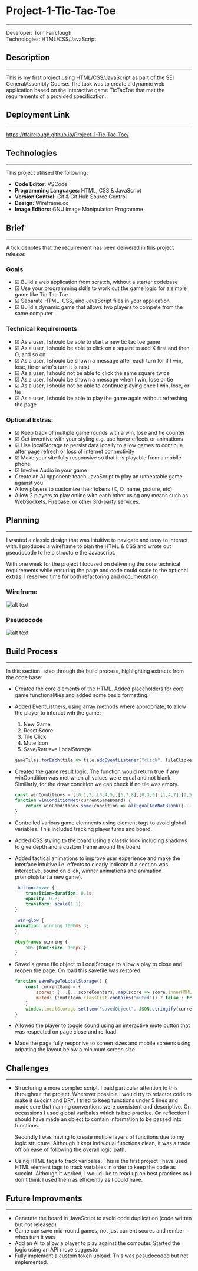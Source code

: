 # Project-1-Tic-Tac-Toe
---

Developer: Tom Fairclough <br>
Technologies: HTML/CSS/JavaScript


## Description
- - -

This is my first project using HTML/CSS/JavaScript as part of the SEI GeneralAssembly Course. The task was to create a dynamic web application based on the interactive game TicTacToe that met the requirements of a provided specification.

## Deployment Link
- - - 
https://tfairclough.github.io/Project-1-Tic-Tac-Toe/

## Technologies
- - -
This project utilised the following:
- **Code Editor:** VSCode
- **Programming Languages:** HTML, CSS & JavaScript
- **Version Control:** Git & Git Hub Source Control
- **Design:** Wireframe.cc
- **Image Editors:** GNU Image Manipulation Programme

## Brief
- - - 

A tick denotes that the requirement has been delivered in this project release: 
### Goals
- &#x2611; Build a web application from scratch, without a starter codebase
- &#x2611; Use your programming skills to work out the game logic for a simple game like Tic Tac Toe
- &#x2611; Separate HTML, CSS, and JavaScript files in your application
- &#x2611; Build a dynamic game that allows two players to compete from the same computer

### Technical Requirements
- &#x2611; As a user, I should be able to start a new tic tac toe game
- &#x2611; As a user, I should be able to click on a square to add X first and then O, and so on
- &#x2611; As a user, I should be shown a message after each turn for if I win, lose, tie or who's turn it is next
- &#x2611; As a user, I should not be able to click the same square twice
- &#x2611; As a user, I should be shown a message when I win, lose or tie
- &#x2611; As a user, I should not be able to continue playing once I win, lose, or tie
- &#x2611; As a user, I should be able to play the game again without refreshing the page

### Optional Extras: 
- &#x2611; Keep track of multiple game rounds with a win, lose and tie counter
- &#x2611; Get inventive with your styling e.g. use hover effects or animations
- &#x2611; Use localStorage to persist data locally to allow games to continue after page refresh or loss of internet connectivity
- &#x2611; Make your site fully responsive so that it is playable from a mobile phone
- &#x2611; Involve Audio in your game
- Create an AI opponent: teach JavaScript to play an unbeatable game against you
- Allow players to customize their tokens (X, O, name, picture, etc)
- Allow 2 players to play online with each other using any means such as WebSockets, Firebase, or other 3rd-party services.



## Planning
- - -

I wanted a classic design that was intuitive to navigate and easy to interact with. I produced a wireframe to plan the HTML & CSS and wrote out pseudocode to help structure the Javascript. 

With one week for the project I focused on delivering the core technical requirements while ensuring the page and code could scale to the optional extras. I reserved time for both refactoring and documentation

### Wireframe

![alt text](/Images/Wireframe.png)

### Pseudocode 

![alt text](/Images/Pseudocode.png)

##  Build Process

- - -
In this section I step through the build process, highlighting extracts from the code base:

- Created the core elements of the HTML. Added placeholders for core game functionalities and added some basic formatting.

- Added EventListners, using array methods where appropriate, to allow the player to interact wih the game:
    1. New Game
    2. Reset Score
    3. Tile Click 
    4. Mute Icon
    5. Save/Retrieve LocalStorage

    ```JavaScript
    gameTiles.forEach(tile => tile.addEventListener("click", tileClicked))
    ```

- Created the game result logic. The function would return true if any winCondition was met when all values were equal and not blank. Simillarly, for the draw condition we can check if no tile was empty.

    ```JavaScript
    const winConditions = [[0,1,2],[3,4,5],[6,7,8],[0,3,6],[1,4,7],[2,5,8],[0,4,8],[2,4,6]]
    function winConditionMet(currentGameBoard) {
        return winConditions.some(condition => allEqualAndNotBlank([...condition.map(index => currentGameBoard[index])]))
    }
    ```

- Controlled various game elemnents using element tags to avoid global variables. This included tracking player turns and board.

- Added CSS styling to the board using a classic look including shadows to give depth and a custom frame around the board.

- Added tactical animations to improve user experience and make the interface intuitive i.e. effects to clearly indicate if a section was interactive, sound on click, winner animations and animation prompts(start a new game). 

    ```CSS
    .button:hover {
        transition-duration: 0.1s;
        opacity: 0.8;
        transform: scale(1.1);
    }

    .win-glow { 
    animation: winning 1000ms 3;
    }

    @keyframes winning {
        50% {font-size: 100px;}
    }
    ```

- Saved a game file object to LocalStorage to allow a play to close and reopen the page. On load this savefile was restored.
    ```JavaScript
    function savePageToLocalStorage() {
        const currentGame = {
            scores: [...[...scoreCounters].map(score => score.innerHTML)],
            muted: (!muteIcon.classList.contains("muted")) ? false : true,
        }
        window.localStorage.setItem("savedObject", JSON.stringify(currentGame))
    }
    ```

- Allowed the player to toggle sound using an interactive mute button that was respected on page close and re-load.

- Made the page fully responive to screen sizes and mobile screens using adpating the layout below a minimum screen size.


## Challenges
- - -

- Structuring a more complex script. 
    I paid particular attention to this throughout the project. Wherever possible I would try to refactor code to make it succint and DRY. I tried to keep functions under 5 lines and made sure that naming conventions were consistent and descriptive. On occassions I used global varibales which is bad practice. On reflection I should have made an object to contain information to be passed into functions.

    Secondly I was having to create mutiple layers of functions due to my logic structure.  Although it kept individual functions clean, it was a trade off on ease of following the overall logic path. 

- Using HTML tags to track varibales.
    This is the first project I have used HTML element tags to track variables in order to keep the code as succint. Although it worked, I would like to read up on best practices as I don't think I used them as efficiently as I could have. 


##  Future Improvments
- - -

- Generate the board in JavaScript to avoid code duplication (code written but not released)
- Game can save mid-round games, not just current scores and rember whos turn it was
- Add an AI to allow a player to play against the computer. Started the logic using an API move suggestor
- Fully implement a custom token upload. This was pesudocoded but not implemented.  